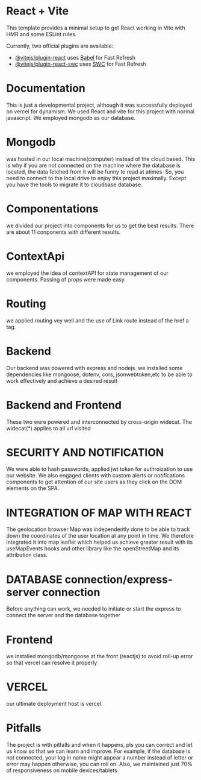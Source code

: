 # React + Vite

This template provides a minimal setup to get React working in Vite with HMR and some ESLint rules.

Currently, two official plugins are available:

- [@vitejs/plugin-react](https://github.com/vitejs/vite-plugin-react/blob/main/packages/plugin-react/README.md) uses [Babel](https://babeljs.io/) for Fast Refresh
- [@vitejs/plugin-react-swc](https://github.com/vitejs/vite-plugin-react-swc) uses [SWC](https://swc.rs/) for Fast Refresh

# Documentation

This is just a developmental project, although it was successfully deployed on vercel for dynamism. We used React and vite for this project with normal javascript. We employed mongodb as our database. 
# Mongodb 
was hosted in our local machine(computer) instead of the cloud based. This is why if you are not connected on the machine where the database is located, the data fetched from it will be funny to read at atimes. So, you need to connect to the local drive to enjoy this project maximally. Except you have the tools to migrate it to cloudbase database.
# Componentations
we divided our project into components for us to get the best results. There are about 11 conponents with different results.
# ContextApi
we employed the idea of contextAPI for state management of our components. Passing of props were made easy.
# Routing
we applied routing vey well and the use of Link route instead of the href a tag.
# Backend
Our backend was powered with express and nodejs. we installed some dependencies like mongoose, dotenv, cors, jsonwebtoken,etc to be able to work effectively and achieve a desired result
# Backend and Frontend
These two were powered and interconnected by cross-origin widecat. The widecat(*) applies to all url visited

# SECURITY AND NOTIFICATION
We were able to hash passwords, applied jwt token for authroization to use our website. We also engaged clients with custom alerts or notifications components to get attention of our site users as they click on the DOM elements on the SPA.
 
# INTEGRATION OF MAP WITH REACT
The geolocation browser Map was independently done to be able to track down the coordinates of the user location at any point in time. We therefore integrated it into map leaflet which helped us achieve greater result with its useMapEvents hooks and other library like the openStreetMap and its attribution class.
# DATABASE connection/express-server connection
Before anything can work, we needed to initiate or start the express to connect the server and the database together
# Frontend
we installed mongodb/mongoose at the front (reactjs) to avoid roll-up error so that vercel can resolve it properly
# VERCEL
our ultimate deployment host is vercel.
# Pitfalls
The project is with pitfalls and when it happens, pls you can correct and let us know so that we can learn and improve. For example, if the database is not connected, your log in name might appear a number instead of letter or error may happen otherwise, you can roll on. Also, we maintained just 70% of responsiveness on mobile devices/tablets. 

